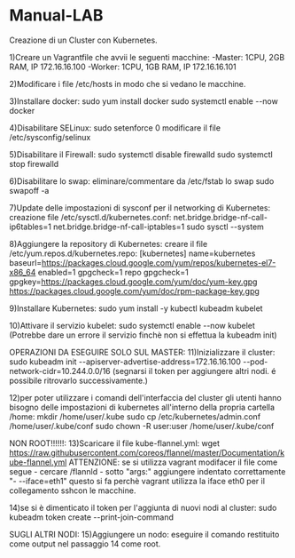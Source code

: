 # Manual-LAB
Creazione di un Cluster con Kubernetes.

1)Creare un Vagrantfile che avvii le seguenti macchine:
    -Master: 1CPU, 2GB RAM, IP 172.16.16.100
    -Worker: 1CPU, 1GB RAM, IP 172.16.16.101

2)Modificare i file /etc/hosts in modo che si vedano le macchine.

3)Installare docker: 
    sudo yum install docker
    sudo systemctl enable --now docker

4)Disabilitare SELinux:
    sudo setenforce 0
    modificare il file /etc/sysconfig/selinux

5)Disabilitare il Firewall:
    sudo systemctl disable firewalld
    sudo systemctl stop firewalld

6)Disabilitare lo swap:
    eliminare/commentare da /etc/fstab lo swap
    sudo swapoff -a

7)Update delle impostazioni di sysconf per il networking di Kubernetes:
    creazione file /etc/sysctl.d/kubernetes.conf:
        net.bridge.bridge-nf-call-ip6tables=1
        net.bridge.bridge-nf-call-iptables=1
    sudo sysctl --system

8)Aggiungere la repository di Kubernetes:
    creare il file /etc/yum.repos.d/kubernetes.repo:
        [kubernetes]
        name=kubernetes
        baseurl=https://packages.cloud.google.com/yum/repos/kubernetes-el7-x86_64
        enabled=1
        gpgcheck=1
        repo gpgcheck=1
        gpgkey=https://packages.cloud.google.com/yum/doc/yum-key.gpg https://packages.cloud.google.com/yum/doc/rpm-package-key.gpg
    
9)Installare Kubernetes:
    sudo yum install -y kubectl kubeadm kubelet

10)Attivare il servizio kubelet:
    sudo systemctl enable --now kubelet
    (Potrebbe dare un errore il servizio finchè non si effettua la kubeadm init)

OPERAZIONI DA ESEGUIRE SOLO SUL MASTER:
11)Inizializzare il cluster:
    sudo kubeadm init --apiserver-advertise-address=172.16.16.100 --pod-network-cidr=10.244.0.0/16
    (segnarsi il token per aggiungere altri nodi. é possibile ritrovarlo successivamente.)

12)per poter utilizzare i comandi dell'interfaccia del cluster gli utenti hanno bisogno delle impostazioni di kubernetes all'interno della propria cartella /home:
    mkdir /home/user/.kube
    sudo cp /etc/kubernetes/admin.conf /home/user/.kube/conf
    sudo chown -R user:user /home/user/.kube/conf

NON ROOT!!!!!!:
13)Scaricare il file kube-flannel.yml:
    wget https://raw.githubusercontent.com/coreos/flannel/master/Documentation/kube-flannel.yml
    ATTENZIONE: se si utilizza vagrant modifacer il file come segue
        - cercare /flannld
        - sotto "args:" aggiungere indentato correttamente "- --iface=eth1"
    questo si fa perchè vagrant utilizza la iface eth0 per il collegamento sshcon le macchine.

14)se si è dimenticato il token per l'aggiunta di nuovi nodi al cluster:
    sudo kubeadm token create --print-join-command


SUGLI ALTRI NODI:
15)Aggiungere un nodo:
    eseguire il comando restituito come output nel passaggio 14 come root.

